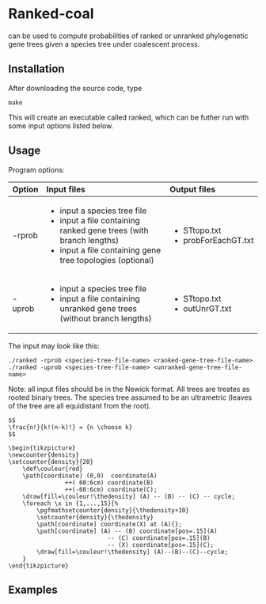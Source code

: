 # Ranked-coal 
can be used to compute probabilities of ranked or unranked phylogenetic gene trees given a species tree under coalescent process.  

## Installation
After downloading the source code, type
```
make
```
This will create an executable called ranked, which can be futher run with some input options listed below.

## Usage
Program options:

| Option        | Input files   | Output files                   |
| ------------- |:-------------| :------------------------------|
| -rprob        | <ul><li>input a species tree file</li><li>input a file containing ranked gene trees (with branch lengths)</li><li> input a file containing gene tree topologies (optional)</li></ul>|<ul><li>STtopo.txt</li><li>probForEachGT.txt</li></ul>|
| -uprob        | <ul><li>input a species tree file</li><li>input a file containing unranked gene trees (without branch lengths)</li></ul>| <ul><li>STtopo.txt</li><li>outUnrGT.txt</li></ul>|

The input may look like this:
```
./ranked -rprob <species-tree-file-name> <ranked-gene-tree-file-name>
./ranked -uprob <species-tree-file-name> <unranked-gene-tree-file-name>
```
Note: all input files should be in the Newick format. All trees are treates as rooted binary trees. The species tree assumed to be an ultrametric (leaves of the tree are all equidistant from the root).  

```
$$
\frac{n!}{k!(n-k)!} = {n \choose k}
$$
```

```
\begin{tikzpicture}
\newcounter{density}
\setcounter{density}{20}
    \def\couleur{red}
    \path[coordinate] (0,0)  coordinate(A)
                ++( 60:6cm) coordinate(B)
                ++(-60:6cm) coordinate(C);
    \draw[fill=\couleur!\thedensity] (A) -- (B) -- (C) -- cycle;
    \foreach \x in {1,...,15}{%
        \pgfmathsetcounter{density}{\thedensity+10}
        \setcounter{density}{\thedensity}
        \path[coordinate] coordinate(X) at (A){};
        \path[coordinate] (A) -- (B) coordinate[pos=.15](A)
                            -- (C) coordinate[pos=.15](B)
                            -- (X) coordinate[pos=.15](C);
        \draw[fill=\couleur!\thedensity] (A)--(B)--(C)--cycle;
    }
\end{tikzpicture}
```


## Examples

